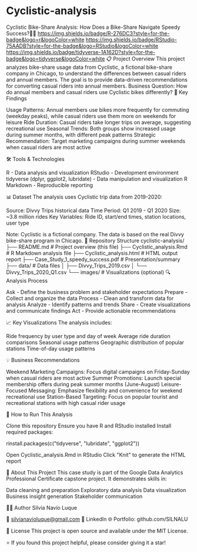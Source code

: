 # Cyclistic-analysis
Cyclistic Bike-Share Analysis: How Does a Bike-Share Navigate Speedy Success?🚴‍♀️
https://img.shields.io/badge/R-276DC3?style=for-the-badge&logo=r&logoColor=white
https://img.shields.io/badge/RStudio-75AADB?style=for-the-badge&logo=RStudio&logoColor=white
https://img.shields.io/badge/tidyverse-1A162D?style=for-the-badge&logo=tidyverse&logoColor=white
📋 Project Overview
This project analyzes bike-share usage data from Cyclistic, a fictional bike-share company in Chicago, to understand the differences between casual riders and annual members. The goal is to provide data-driven recommendations for converting casual riders into annual members.
Business Question: How do annual members and casual riders use Cyclistic bikes differently?
🎯 Key Findings

Usage Patterns: Annual members use bikes more frequently for commuting (weekday peaks), while casual riders use them more on weekends for leisure
Ride Duration: Casual riders take longer trips on average, suggesting recreational use
Seasonal Trends: Both groups show increased usage during summer months, with different peak patterns
Strategic Recommendation: Target marketing campaigns during summer weekends when casual riders are most active

🛠️ Tools & Technologies

R - Data analysis and visualization
RStudio - Development environment
tidyverse (dplyr, ggplot2, lubridate) - Data manipulation and visualization
R Markdown - Reproducible reporting

📊 Dataset
The analysis uses Cyclistic trip data from 2019-2020:

Source: Divvy Trips historical data
Time Period: Q1 2019 - Q1 2020
Size: ~3.8 million rides
Key Variables: Ride ID, start/end times, station locations, user type

Note: Cyclistic is a fictional company. The data is based on the real Divvy bike-share program in Chicago.
📁 Repository Structure
cyclistic-analysis/
├── README.md                          # Project overview (this file)
├── Cyclistic_analysis.Rmd             # R Markdown analysis file
├── Cyclistic_analysis.html            # HTML output report
├── Case_Study_1_speedy_success.pdf    # Presentation/summary
├── data/                              # Data files
│   ├── Divvy_Trips_2019.csv
│   └── Divvy_Trips_2020_Q1.csv
└── images/                            # Visualizations (optional)
🔍 Analysis Process

Ask - Define the business problem and stakeholder expectations
Prepare - Collect and organize the data
Process - Clean and transform data for analysis
Analyze - Identify patterns and trends
Share - Create visualizations and communicate findings
Act - Provide actionable recommendations

📈 Key Visualizations
The analysis includes:

Ride frequency by user type and day of week
Average ride duration comparisons
Seasonal usage patterns
Geographic distribution of popular stations
Time-of-day usage patterns

💡 Business Recommendations

Weekend Marketing Campaigns: Focus digital campaigns on Friday-Sunday when casual riders are most active
Summer Promotions: Launch special membership offers during peak summer months (June-August)
Leisure-Focused Messaging: Emphasize flexibility and convenience for weekend recreational use
Station-Based Targeting: Focus on popular tourist and recreational stations with high casual rider usage

🚀 How to Run This Analysis

Clone this repository
Ensure you have R and RStudio installed
Install required packages:

rinstall.packages(c("tidyverse", "lubridate", "ggplot2"))

Open Cyclistic_analysis.Rmd in RStudio
Click "Knit" to generate the HTML report

📝 About This Project
This case study is part of the Google Data Analytics Professional Certificate capstone project. It demonstrates skills in:

Data cleaning and preparation
Exploratory data analysis
Data visualization
Business insight generation
Stakeholder communication

👩‍💻 Author
Silvia Navío Luque

📧 silvianavioluque@gmail.com
💼 LinkedIn
🌐 Portfolio: github.com/SILNALU

📄 License
This project is open source and available under the MIT License.

⭐ If you found this project helpful, please consider giving it a star!
